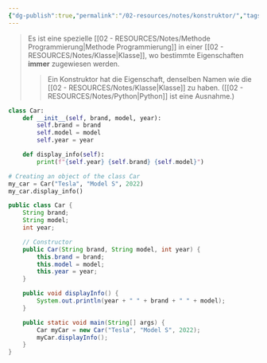 ```yaml
---
{"dg-publish":true,"permalink":"/02-resources/notes/konstruktor/","tags":["code"],"noteIcon":"","updated":"2025-05-05T15:24:16.000+02:00"}
---
```


>Es ist eine spezielle [[02 - RESOURCES/Notes/Methode Programmierung\|Methode Programmierung]] in einer [[02 - RESOURCES/Notes/Klasse\|Klasse]], wo bestimmte Eigenschaften **immer** zugewiesen werden.
>>Ein Konstruktor hat die Eigenschaft, denselben Namen wie die [[02 - RESOURCES/Notes/Klasse\|Klasse]] zu haben. 
>>([[02 - RESOURCES/Notes/Python\|Python]] ist eine Ausnahme.)

```python
class Car:
    def __init__(self, brand, model, year):
        self.brand = brand
        self.model = model
        self.year = year

    def display_info(self):
        print(f"{self.year} {self.brand} {self.model}")

# Creating an object of the class Car
my_car = Car("Tesla", "Model S", 2022)
my_car.display_info()

```

```java
public class Car {
    String brand;
    String model;
    int year;

    // Constructor
    public Car(String brand, String model, int year) {
        this.brand = brand;
        this.model = model;
        this.year = year;
    }

    public void displayInfo() {
        System.out.println(year + " " + brand + " " + model);
    }

    public static void main(String[] args) {
        Car myCar = new Car("Tesla", "Model S", 2022);
        myCar.displayInfo();
    }
}
```